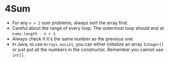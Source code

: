 # 4Sum
+ For any `n > 2` sum problems, always sort the array first.
+ Careful about the range of every loop. The outermost loop should end at `nums.length - n + 1`.
+ Always check if it's the same number as the previous one.
+ In Java, to use `Arrays.asList`, you can either initialize an array `Integer[]` or just put all the numbers in the constructor. Remember you cannot use `int[]`.